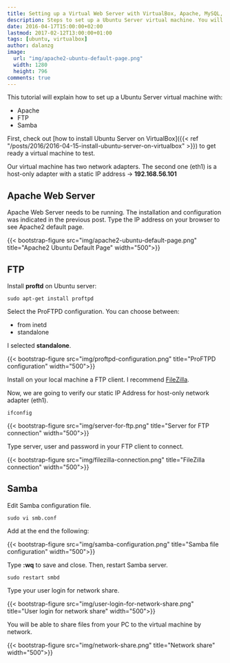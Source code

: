 ```yaml
---
title: Setting up a Virtual Web Server with VirtualBox, Apache, MySQL, FTP, Ubuntu, and Samba
description: Steps to set up a Ubuntu Server virtual machine. You will be able to public your HTML files, transfer files by FTP and network share.
date: 2016-04-17T15:00:00+02:00
lastmod: 2017-02-12T13:00:00+01:00
tags: [ubuntu, virtualbox]
author: dalanzg
image: 
  url: "img/apache2-ubuntu-default-page.png"
  width: 1280
  height: 796
comments: true
---
```


This tutorial will explain how to set up a Ubuntu Server virtual machine with:

- Apache
- FTP
- Samba

First, check out [how to install Ubuntu Server on VirtualBox]({{< ref "/posts/2016/2016-04-15-install-ubuntu-server-on-virtualbox" >}}) to get ready a virtual machine to test.

Our virtual machine has two network adapters. The second one (eth1) is a host-only adapter with a static IP address -> **192.168.56.101**

## Apache Web Server

Apache Web Server needs to be running. The installation and configuration was indicated in the previous post. Type the IP address on your browser to see Apache2 default page.

{{< bootstrap-figure src="img/apache2-ubuntu-default-page.png" title="Apache2 Ubuntu Default Page" width="500">}}

## FTP

Install **proftd** on Ubuntu server:

```terminal
sudo apt-get install proftpd
```

Select the ProFTPD configuration. You can choose between:

- from inetd
- standalone

I selected **standalone**.

{{< bootstrap-figure src="img/proftpd-configuration.png" title="ProFTPD configuration" width="500">}}

Install on your local machine a FTP client. I recommend [FileZilla](https://filezilla-project.org/).

Now, we are going to verify our static IP Address for host-only network adapter (eth1).

```terminal
ifconfig
```

{{< bootstrap-figure src="img/server-for-ftp.png" title="Server for FTP connection" width="500">}}

Type server, user and password in your FTP client to connect.

{{< bootstrap-figure src="img/filezilla-connection.png" title="FileZilla connection" width="500">}}

## Samba

Edit Samba configuration file.

```terminal
sudo vi smb.conf
```

Add at the end the following:

{{< bootstrap-figure src="img/samba-configuration.png" title="Samba file configuration" width="500">}}

Type **:wq** to save and close. Then, restart Samba server.

```terminal
sudo restart smbd
```

Type your user login for network share.

{{< bootstrap-figure src="img/user-login-for-network-share.png" title="User login for network share" width="500">}}

You will be able to share files from your PC to the virtual machine by network.

{{< bootstrap-figure src="img/network-share.png" title="Network share" width="500">}}
